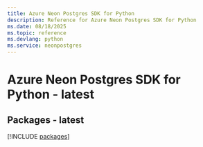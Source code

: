 ```yaml
---
title: Azure Neon Postgres SDK for Python
description: Reference for Azure Neon Postgres SDK for Python
ms.date: 08/18/2025
ms.topic: reference
ms.devlang: python
ms.service: neonpostgres
---
```

# Azure Neon Postgres SDK for Python - latest
## Packages - latest
[!INCLUDE [packages](neon-postgres-index.md)]